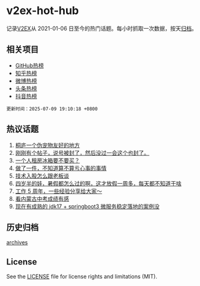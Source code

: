 # v2ex-hot-hub

 记录[V2EX](https://www.v2ex.com/)从 2021-01-06 日至今的热门话题。每小时抓取一次数据，按天[归档](archives)。
 
 ## 相关项目

- [GitHub热榜](https://github.com/lonnyzhang423/github-hot-hub)
- [知乎热榜](https://github.com/lonnyzhang423/zhihu-hot-hub)
- [微博热榜](https://github.com/lonnyzhang423/weibo-hot-hub)
- [头条热榜](https://github.com/lonnyzhang423/toutiao-hot-hub)
- [抖音热榜](https://github.com/lonnyzhang423/douyin-hot-hub)


 `更新时间：2025-07-09 19:10:18 +0800`

## 热议话题

1. [桐庐一个伪宠物友好的地方](https://www.v2ex.com/t/1143901)
1. [刚刚有个帖子，说号被封了，然后没过一会这个也封了。](https://www.v2ex.com/t/1143927)
1. [一个人租房冰箱要不要买？](https://www.v2ex.com/t/1143890)
1. [做了一件，不知道算不算亏心事的事情](https://www.v2ex.com/t/1143903)
1. [技术入股怎么跟老板谈](https://www.v2ex.com/t/1143930)
1. [四岁半的娃，暑假都怎么过的啊，这才放假一周多，每天都不知道干啥](https://www.v2ex.com/t/1143893)
1. [工作 5 周年，一些经验分享给大家～](https://www.v2ex.com/t/1143837)
1. [看内蒙古中考成绩有感](https://www.v2ex.com/t/1143891)
1. [现在有成熟的 jdk17 + springboot3 微服务稳定落地的案例没](https://www.v2ex.com/t/1143899)

## 历史归档

[archives](archives)

## License

See the [LICENSE](LICENSE) file for license rights and limitations (MIT).
